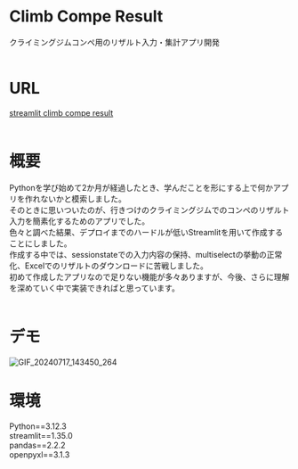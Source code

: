 # Climb Compe Result
クライミングジムコンペ用のリザルト入力・集計アプリ開発
<br>
<br>

# URL
[streamlit climb compe result](https://appclimbcompeapp-8qmglktavkwftccrnafe4r.streamlit.app/)
<br>
<br>

# 概要
Pythonを学び始めて2か月が経過したとき、学んだことを形にする上で何かアプリを作れないかと模索しました。<br>
そのときに思いついたのが、行きつけのクライミングジムでのコンペのリザルト入力を簡素化するためのアプリでした。<br>
色々と調べた結果、デプロイまでのハードルが低いStreamlitを用いて作成することにしました。<br>
作成する中では、sessionstateでの入力内容の保持、multiselectの挙動の正常化、Excelでのリザルトのダウンロードに苦戦しました。<br>
初めて作成したアプリなので足りない機能が多々ありますが、今後、さらに理解を深めていく中で実装できればと思っています。
<br>
<br>

# デモ
![GIF_20240717_143450_264](https://github.com/user-attachments/assets/d58e302f-52be-479f-901f-3f70027f7cf0)

# 環境
Python==3.12.3<br>
streamlit==1.35.0<br>
pandas==2.2.2<br>
openpyxl==3.1.3

